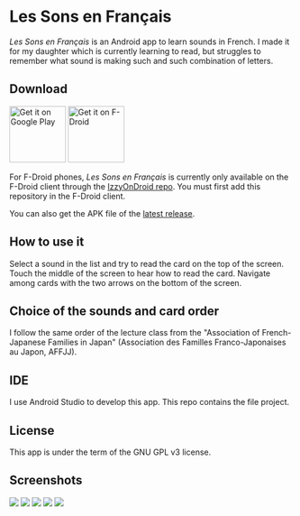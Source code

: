 # Les Sons en Français

_Les Sons en Français_ is an Android app to learn sounds in French. I
made  it for  my daughter  which is  currently learning  to read,  but
struggles to remember  what sound is making such  and such combination
of letters.

## Download

[<img alt="Get it on Google Play" height="100" src="https://github.com/richoux/les_sons_en_francais/wiki/images/GooglePlay.png">](https://play.google.com/store/apps/details?id=fr.richoux.lessonsenfrancais)
[<img alt="Get it on F-Droid" height="100" src="https://github.com/richoux/les_sons_en_francais/wiki/images/IzzyOnDroid.png">](https://apt.izzysoft.de/fdroid/index/apk/fr.richoux.lessonsenfrancais)

For F-Droid phones, _Les Sons en Français_ is currently only available on the F-Droid client through the [IzzyOnDroid repo](https://apt.izzysoft.de/fdroid/). You must first add this repository in the F-Droid client.

You can also get the APK file of the [latest release](https://github.com/richoux/les_sons_en_francais/releases/latest).

## How to use it

Select a sound in the list and try  to read the card on the top of the
screen.  Touch the  middle  of the  screen  to hear  how  to read  the
card. Navigate  among cards with the  two arrows on the  bottom of the
screen.

## Choice of the sounds and card order

I follow the same order of  the lecture class from the "Association of
French-Japanese   Families  in   Japan"   (Association  des   Familles
Franco-Japonaises au Japon, AFFJJ).

## IDE

I use Android Studio to develop this app. This repo contains the file project.

## License

This app is under the term of the GNU GPL v3 license.

## Screenshots

![](https://github.com/richoux/les_sons_en_francais/wiki/images/01.jpg)
![](https://github.com/richoux/les_sons_en_francais/wiki/images/02.jpg)
![](https://github.com/richoux/les_sons_en_francais/wiki/images/03.jpg)
![](https://github.com/richoux/les_sons_en_francais/wiki/images/04.jpg)
![](https://github.com/richoux/les_sons_en_francais/wiki/images/05.jpg)

